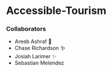 # Accessible-Tourism

### Collaborators
- Areeb Ashraf 🐼
- Chase Richardson 🪱
- Josiah Larimer ✨
- Sebastian Melendez
